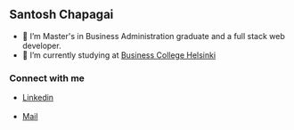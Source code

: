 ## Santosh Chapagai 

- 🔭 I’m Master's in Business Administration graduate and a full stack web developer.
- 🌱 I’m currently studying at <a href="https://en.bc.fi/">Business College Helsinki</a>

### Connect with me
<ul>
  <li><a href="https://www.linkedin.com/in/santosh-chapagai-44b313131/">Linkedin</a></li><br>
  <li><a href="mailto:santoshchapagai100@gmail.com">Mail</a></li>
</ul>



<!--
**SantoshChapagai/SantoshChapagai** is a ✨ _special_ ✨ repository because its `README.md` (this file) appears on your GitHub profile.
![](https://visitor-badge.laobi.icu/badge?page_id=SantoshChapagai.SantoshChapagai)
Here are some ideas to get you started:

- 🔭 I’m currently working on ...
- 🌱 I’m currently learning ...
- 👯 I’m looking to collaborate on ...
- 🤔 I’m looking for help with ...
- 💬 Ask me about ...
- 📫 How to reach me: ...
- 😄 Pronouns: ...
- ⚡ Fun fact: ...
-->
